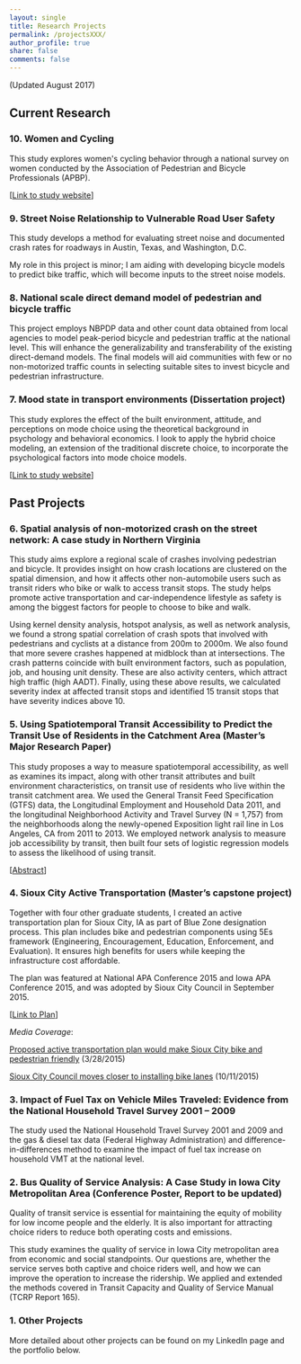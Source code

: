 ```yaml
---
layout: single
title: Research Projects
permalink: /projectsXXX/
author_profile: true
share: false
comments: false
---
```



(Updated August 2017)

## Current Research

### 10. Women and Cycling
This study explores women's cycling behavior through a national survey on women conducted by the Association of Pedestrian and Bicycle Professionals (APBP). 

[[Link to study website](http://womencyclingproject.info/)]

### 9. Street Noise Relationship to Vulnerable Road User Safety
This study develops a method for evaluating street noise and documented crash rates for roadways in Austin, Texas, and Washington, D.C.

My role in this project is minor; I am aiding with developing bicycle models to predict bike traffic, which will become inputs to the street noise models. 

### 8. National scale direct demand model of pedestrian and bicycle traffic

This project employs NBPDP data and other count data obtained from local agencies to model peak-period bicycle and pedestrian traffic at the national level. This will enhance the generalizability and transferability of the existing direct-demand models. The final models will aid communities with few or no non-motorized traffic counts in selecting suitable sites to invest bicycle and pedestrian infrastructure. 

### 7. Mood state in transport environments (Dissertation project)

This study explores the effect of the built environment, attitude, and perceptions on mode choice using the theoretical background in psychology and behavioral economics. I look to apply the hybrid choice modeling, an extension of the traditional discrete choice, to incorporate the psychological factors into mode choice models.

[[Link to study website](http://uap.vt.edu/travelmood)]

## Past Projects

### 6. Spatial analysis of non-motorized crash on the street network: A case study in Northern Virginia

This study aims explore a regional scale of crashes involving pedestrian and bicycle. It provides insight on how crash locations are clustered on the spatial dimension, and how it affects other non-automobile users such as transit riders who bike or walk to access transit stops. The study helps promote active transportation and car-independence lifestyle as safety is among the biggest factors for people to choose to bike and walk.

Using kernel density analysis, hotspot analysis, as well as network analysis, we found a strong spatial correlation of crash spots that involved with pedestrians and cyclists at a distance from 200m to 2000m. We also found that more severe crashes happened at midblock than at intersections. The crash patterns coincide with built environment factors, such as population, job, and housing unit density. These are also activity centers, which attract high traffic (high AADT). Finally, using these above results, we calculated severity index at affected transit stops and identified 15 transit stops that have severity indices above 10.

### 5. Using Spatiotemporal Transit Accessibility to Predict the Transit Use of Residents in the Catchment Area (Master’s Major Research Paper)

This study proposes a way to measure spatiotemporal accessibility, as well as examines its impact, along with other transit attributes and built environment characteristics, on transit use of residents who live within the transit catchment area. We used the General Transit Feed Specification (GTFS) data, the Longitudinal Employment and Household Data 2011, and the longitudinal Neighborhood Activity and Travel Survey (N = 1,757) from the neighborhoods along the newly-opened Exposition light rail line in Los Angeles, CA from 2011 to 2013. We employed network analysis to measure job accessibility by transit, then built four sets of logistic regression models to assess the likelihood of using transit.

[[Abstract](https://dl.dropboxusercontent.com/u/3156794/Chuan%20bi/Abstract_GTFS.pdf)]

### 4. Sioux City Active Transportation (Master’s capstone project)

Together with four other graduate students, I created an active transportation plan for Sioux City, IA as part of Blue Zone designation process. This plan includes bike and pedestrian components using 5Es framework (Engineering, Encouragement, Education, Enforcement, and Evaluation). It ensures high benefits for users while keeping the infrastructure cost affordable.

The plan was featured at National APA Conference 2015 and Iowa APA Conference 2015, and was adopted by Sioux City Council in September 2015.

[[Link to Plan](http://iisc.uiowa.edu/sites/iisc/files/project-files/SiouxCity_ActiveTransportation.compressed.pdf)]

_Media Coverage_:

[Proposed active transportation plan would make Sioux City bike and pedestrian friendly](http://siouxcityjournal.com/news/local/proposed-active-transportation-plan-would-make-sioux-city-bike-pedestrian/article_9ccd198c-2a5f-54f6-a4b2-523448f74043.html) (3/28/2015)

[Sioux City Council moves closer to installing bike lanes](http://siouxcityjournal.com/news/local/sioux-city-council-moves-closer-to-installing-bike-lanes/article_b244e09a-1e2c-51f3-a4b1-ab9c0d02d967.html) (10/11/2015)

### 3. Impact of Fuel Tax on Vehicle Miles Traveled: Evidence from the National Household Travel Survey 2001 – 2009

The study used the National Household Travel Survey 2001 and 2009 and the gas & diesel tax data (Federal Highway Administration) and difference-in-differences method to examine the impact of fuel tax increase on household VMT at the national level.

### 2. Bus Quality of Service Analysis: A Case Study in Iowa City Metropolitan Area (Conference Poster, Report to be updated)
Quality of transit service is essential for maintaining the equity of mobility for low income people and the elderly. It is also important for attracting choice riders to reduce both operating costs and emissions.

This study examines the quality of service in Iowa City metropolitan area from economic and social standpoints. Our questions are, whether the service serves both captive and choice riders well, and how we can improve the operation to increase the ridership. We applied and extended the methods covered in Transit Capacity and Quality of Service Manual (TCRP Report 165).

### 1. Other Projects

More detailed about other projects can be found on my LinkedIn page and the portfolio below.
